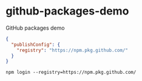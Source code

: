 # github-packages-demo

GitHub packages demo

```json
{
  "publishConfig": {
    "registry": "https://npm.pkg.github.com/"
  }
}
```

```shell
npm login --registry=https://npm.pkg.github.com/
```
